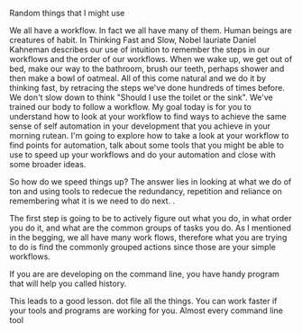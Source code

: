 Random things that I might use

We all have a workflow. In fact we all have many of them.  Human beings are creatures of habit. In Thinking Fast and Slow, Nobel lauriate  Daniel Kahneman describes our use of intuition to remember the steps in our workflows and the order of our workflows. When we wake up, we get out of bed, make our way to the bathroom, brush our teeth, perhaps shower and then make a bowl of oatmeal. All of this come natural and we do it by thinking fast, by retracing the steps we've done hundreds of times before. We don't slow down to think "Should I use the toilet or the sink". We've trained our body to follow a workflow. My goal today is for you to understand how to look at your workflow to find ways to achieve the same sense of self automation in your development that you achieve in your morning rutean. I'm going to explore how to take a look at your workflow to find points for automation, talk about some tools that you might be able to use to speed up your workflows and do your automation and close with some broader ideas.

So how do we speed things up?  The answer lies in looking at what we do of ton and using tools to redecue the redundancy, repetition and reliance on remembering what it is we need to do next.  .

The first step is going to be to actively figure out what you do, in what order you do it, and what are the common groups of tasks you do.  As I mentioned in the begging, we all have many work flows, therefore what you are trying to do is find the commonly grouped actions since those are your simple workflows.

If you are are developing on the command line, you have handy program that will help you called history. 

This leads to a good lesson.  dot file all the things. You can work faster if your tools and programs are working for you.  Almost every command line tool

